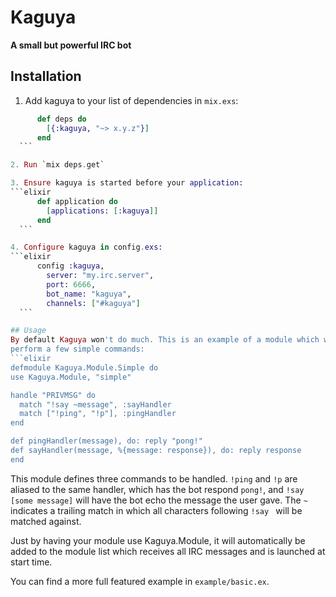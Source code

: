 # Kaguya

**A small but powerful IRC bot**

## Installation

  1. Add kaguya to your list of dependencies in `mix.exs`:
  ```elixir
        def deps do
          [{:kaguya, "~> x.y.z"}]
        end
    ```

  2. Run `mix deps.get`

  3. Ensure kaguya is started before your application:
  ```elixir
        def application do
          [applications: [:kaguya]]
        end
    ```

  4. Configure kaguya in config.exs:
  ```elixir
        config :kaguya,
          server: "my.irc.server",
          port: 6666,
          bot_name: "kaguya",
          channels: ["#kaguya"]
    ```

## Usage
By default Kaguya won't do much. This is an example of a module which will
perform a few simple commands:
```elixir
defmodule Kaguya.Module.Simple do
  use Kaguya.Module, "simple"

  handle "PRIVMSG" do
    match "!say ~message", :sayHandler
    match ["!ping", "!p"], :pingHandler
  end

  def pingHandler(message), do: reply "pong!"
  def sayHandler(message, %{message: response}), do: reply response
end
```

This module defines three commands to be handled. `!ping` and `!p` are
aliased to the same handler, which has the bot respond `pong!`,
and `!say [some message]` will have
the bot echo the message the user gave. The `~` indicates a
trailing match in which all characters following `!say ` will be matched
against.

Just by having your module use Kaguya.Module, it will automatically be added
to the module list which receives all IRC messages and is launched at start time.

You can find a more full featured example in `example/basic.ex`.
